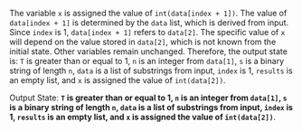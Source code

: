 The variable `x` is assigned the value of `int(data[index + 1])`. The value of `data[index + 1]` is determined by the `data` list, which is derived from input. Since `index` is 1, `data[index + 1]` refers to `data[2]`. The specific value of `x` will depend on the value stored in `data[2]`, which is not known from the initial state. Other variables remain unchanged. Therefore, the output state is: `T` is greater than or equal to 1, `n` is an integer from `data[1]`, `s` is a binary string of length `n`, `data` is a list of substrings from input, `index` is 1, `results` is an empty list, and `x` is assigned the value of `int(data[2])`.

Output State: **`T` is greater than or equal to 1, `n` is an integer from `data[1]`, `s` is a binary string of length `n`, `data` is a list of substrings from input, `index` is 1, `results` is an empty list, and `x` is assigned the value of `int(data[2])`**.